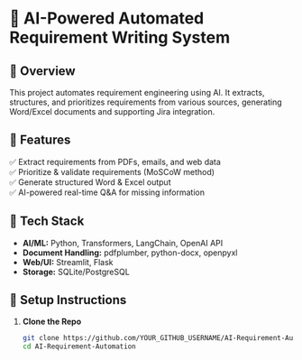 # 🚀 AI-Powered Automated Requirement Writing System  

## 🔹 Overview  
This project automates requirement engineering using AI. It extracts, structures, and prioritizes requirements from various sources, generating Word/Excel documents and supporting Jira integration.  

## 🔹 Features  
✅ Extract requirements from PDFs, emails, and web data  
✅ Prioritize & validate requirements (MoSCoW method)  
✅ Generate structured Word & Excel output  
✅ AI-powered real-time Q&A for missing information  

## 🔹 Tech Stack  
- **AI/ML:** Python, Transformers, LangChain, OpenAI API  
- **Document Handling:** pdfplumber, python-docx, openpyxl  
- **Web/UI:** Streamlit, Flask  
- **Storage:** SQLite/PostgreSQL  

## 🔹 Setup Instructions  
1. **Clone the Repo**  
   ```bash
   git clone https://github.com/YOUR_GITHUB_USERNAME/AI-Requirement-Automation.git
   cd AI-Requirement-Automation
